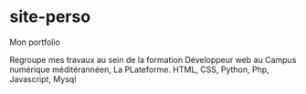 # site-perso
Mon portfolio

Regroupe mes travaux au sein de la formation Développeur web au Campus numérique méditérannéen, La PLateforme. 
HTML, CSS, Python, Php, Javascript, Mysql
